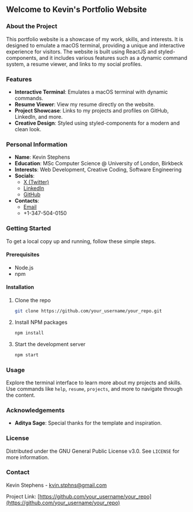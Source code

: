 ## Welcome to Kevin's Portfolio Website

### About the Project

This portfolio website is a showcase of my work, skills, and interests. It is designed to emulate a macOS terminal, providing a unique and interactive experience for visitors. The website is built using ReactJS and styled-components, and it includes various features such as a dynamic command system, a resume viewer, and links to my social profiles.

### Features

- **Interactive Terminal**: Emulates a macOS terminal with dynamic commands.
- **Resume Viewer**: View my resume directly on the website.
- **Project Showcase**: Links to my projects and profiles on GitHub, LinkedIn, and more.
- **Creative Design**: Styled using styled-components for a modern and clean look.

### Personal Information

- **Name**: Kevin Stephens
- **Education**: MSc Computer Science @ University of London, Birkbeck
- **Interests**: Web Development, Creative Coding, Software Engineering
- **Socials**: 
  - [X (Twitter)](https://x.com/KevinSteph18155)
  - [LinkedIn](https://www.linkedin.com/in/kvinstphns/)
  - [GitHub](https://github.com/kvin-stphns)
- **Contacts**: 
  - [Email](mailto:kvin.stphns@gmail.com?subject=%5BPortfolio%5D&body=Hey%20Kevin!%0D%0A%0D%0AHere's%20some%20remarks%20about%20your%20website%3A%20%3Cinsert%20your%20thoughts%20here%20%F0%9F%98%B3%3E%0D%0A%0D%0AFrom%20%3Cinsert%20your%20name%20here%3E)
  - +1-347-504-0150

### Getting Started

To get a local copy up and running, follow these simple steps.

#### Prerequisites

- Node.js
- npm

#### Installation

1. Clone the repo
   ```sh
   git clone https://github.com/your_username/your_repo.git
   ```
2. Install NPM packages
   ```sh
   npm install
   ```
3. Start the development server
   ```sh
   npm start
   ```

### Usage

Explore the terminal interface to learn more about my projects and skills. Use commands like `help`, `resume`, `projects`, and more to navigate through the content.

### Acknowledgements

- **Aditya Sage**: Special thanks for the template and inspiration.

### License

Distributed under the GNU General Public License v3.0. See `LICENSE` for more information.

### Contact

Kevin Stephens - [kvin.stphns@gmail.com](mailto:kvin.stphns@gmail.com)

Project Link: [https://github.com/your_username/your_repo](https://github.com/your_username/your_repo)

